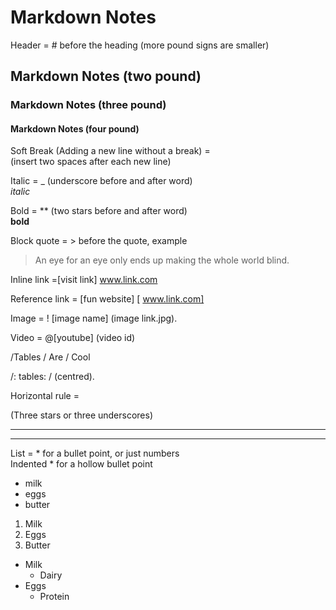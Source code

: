 # Markdown Notes

Header = # before the heading (more pound signs are smaller)
## Markdown Notes (two pound)
### Markdown Notes (three pound)
#### Markdown Notes (four pound)
Soft Break (Adding a new line without a break) =  
(insert two spaces after each new line)

Italic = _ (underscore before and after word)  
_italic_ 

Bold = ** (two stars before and after word)  
**bold**

Block quote = > before the quote, example

> An eye for an eye only ends up making the whole world blind.

Inline link =[visit link] www.link.com

Reference link = [fun website] [ www.link.com]

Image = ! [image name] (image link.jpg). 

Video = @[youtube] (video id)



/Tables / Are / Cool

/: tables: / (centred). 

Horizontal rule =

(Three stars or three underscores)

***

___
List = * for a bullet point, or just numbers  
Indented * for a hollow bullet point
* milk
* eggs
* butter

1. Milk
2. Eggs
3. Butter

* Milk
	* Dairy
* Eggs
	* Protein
